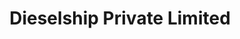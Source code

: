 ---
title: "Dieselship Private Limited"
url: /chennai/dieselship-private-limited/
shop: Allgemein
---